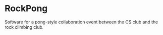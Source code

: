 # RockPong
Software for a pong-style collaboration event between the CS club and the rock climbing club.

